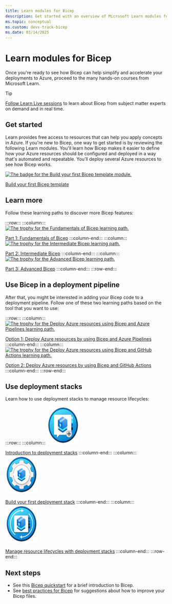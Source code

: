 ```yaml
---
title: Learn modules for Bicep
description: Get started with an overview of Microsoft Learn modules for Bicep.
ms.topic: conceptual
ms.custom: devx-track-bicep
ms.date: 03/14/2025
---
```


# Learn modules for Bicep

Once you're ready to see how Bicep can help simplify and accelerate your deployments to Azure, proceed to the many hands-on courses from Microsoft Learn.

> [!TIP]
> [Follow Learn Live sessions](/events/learntv/learnlive-iac-and-bicep/) to learn about Bicep from subject matter experts on demand and in real time.

## Get started

Learn provides free access to resources that can help you apply concepts in Azure. If you're new to Bicep, one way to get started is by reviewing the following Learn modules. You'll learn how Bicep makes it easier to define how your Azure resources should be configured and deployed in a way that's automated and repeatable. You’ll deploy several Azure resources to see how Bicep works.

[<img src="media/learn-bicep/build-first-bicep-template.svg" width="101" height="120" alt="The badge for the Build your first Bicep template module." role="presentation"></img>](/training/modules/build-first-bicep-template/)

[Build your first Bicep template](/training/modules/build-first-bicep-template/)

## Learn more

Follow these learning paths to discover more Bicep features:

:::row:::
:::column:::
  [<img src="media/learn-bicep/fundamentals-bicep.svg" width="101" height="120" alt="The trophy for the Fundamentals of Bicep learning path." role="presentation"></img>](/training/paths/fundamentals-bicep/)

  [Part 1: Fundamentals of Bicep](/training/paths/fundamentals-bicep/)
:::column-end:::
:::column:::
  [<img src="media/learn-bicep/intermediate-bicep.svg" width="101" height="120" alt="The trophy for the Intermediate Bicep learning path." role="presentation"></img>](/training/paths/intermediate-bicep/)

  [Part 2: Intermediate Bicep](/training/paths/intermediate-bicep/)
:::column-end:::
:::column:::
  [<img src="media/learn-bicep/advanced-bicep.svg" width="101" height="120" alt="The trophy for the Advanced Bicep learning path." role="presentation"></img>](/training/paths/advanced-bicep/)

  [Part 3: Advanced Bicep](/training/paths/advanced-bicep/)
:::column-end:::
:::row-end:::

## Use Bicep in a deployment pipeline

After that, you might be interested in adding your Bicep code to a deployment pipeline. Follow one of these two learning paths based on the tool that you want to use:

:::row:::
:::column:::
  [<img src="media/learn-bicep/bicep-azure-pipelines.svg" width="101" height="120" alt="The trophy for the Deploy Azure resources using Bicep and Azure Pipelines learning path." role="presentation"></img>](/training/paths/bicep-azure-pipelines/)
    
  [Option 1: Deploy Azure resources by using Bicep and Azure Pipelines](/training/paths/bicep-azure-pipelines/)
:::column-end:::
:::column:::
  [<img src="media/learn-bicep/bicep-github-actions.svg" width="101" height="120" alt="The trophy for the Deploy Azure resources using Bicep and GitHub Actions learning path." role="presentation"></img>](/training/paths/bicep-github-actions/)

  [Option 2: Deploy Azure resources by using Bicep and GitHub Actions](/training/paths/bicep-github-actions/)
:::column-end:::
:::row-end:::

## Use deployment stacks

Learn how to use deployment stacks to manage resource lifecycles:

:::row:::
:::column:::
  [<img src="media/learn-bicep/introduction-to-deployment-stacks.svg" width="101" height="120" alt="The trophy for the Introduction to deployment stacks." role="presentation"></img>](/training/modules/introduction-to-deployment-stacks/)
    
  [Introduction to deployment stacks](/training/modules/introduction-to-deployment-stacks)
:::column-end:::
:::column:::
  [<img src="media/learn-bicep/build-first-deployment-stack.svg" width="101" height="120" alt="The trophy for the Build first deployment stack." role="presentation"></img>](/training/modules/build-first-deployment-stack/)
    
  [Build your first deployment stack](/training/modules/build-first-deployment-stack)
:::column-end:::
:::column:::
  [<img src="media/learn-bicep/manage-resource-lifecycles-deployment-stacks.svg" width="101" height="120" alt="The trophy for the Manage resource lifecycles with deployment stacks." role="presentation"></img>](/training/modules/manage-resource-lifecycles-deployment-stacks/)
    
  [Manage resource lifecycles with deployment stacks](/training/modules/manage-resource-lifecycles-deployment-stacks)
:::column-end:::
:::row-end:::

## Next steps

* See this [Bicep quickstart](./quickstart-create-bicep-use-visual-studio-code.md) for a brief introduction to Bicep.
* See [best practices for Bicep](./best-practices.md) for suggestions about how to improve your Bicep files.